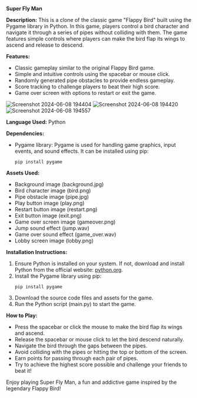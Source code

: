 **Super Fly Man**

**Description:**
This is a clone of the classic game "Flappy Bird" built using the Pygame library in Python. In this game, players control a bird character and navigate it through a series of pipes without colliding with them. The game features simple controls where players can make the bird flap its wings to ascend and release to descend.

**Features:**
- Classic gameplay similar to the original Flappy Bird game.
- Simple and intuitive controls using the spacebar or mouse click.
- Randomly generated pipe obstacles to provide endless gameplay.
- Score tracking to challenge players to beat their high score.
- Game over screen with options to restart or exit the game.

![Screenshot 2024-06-08 194404](https://github.com/user-attachments/assets/be197bc2-a469-43aa-971d-c9794126e437)
![Screenshot 2024-06-08 194420](https://github.com/user-attachments/assets/c7402cec-3e3a-4786-9120-e4fdc0a724ff)
![Screenshot 2024-06-08 194557](https://github.com/user-attachments/assets/50513fe2-d859-45b7-bd05-cf4ea1e87150)


**Language Used:** Python

**Dependencies:**
- Pygame library: Pygame is used for handling game graphics, input events, and sound effects. It can be installed using pip:
  ```
  pip install pygame
  ```

**Assets Used:**
- Background image (background.jpg)
- Bird character image (bird.png)
- Pipe obstacle image (pipe.jpg)
- Play button image (play.png)
- Restart button image (restart.png)
- Exit button image (exit.png)
- Game over screen image (gameover.png)
- Jump sound effect (jump.wav)
- Game over sound effect (game_over.wav)
- Lobby screen image (lobby.png)

**Installation Instructions:**
1. Ensure Python is installed on your system. If not, download and install Python from the official website: [python.org](https://www.python.org/downloads/).
2. Install the Pygame library using pip:
   ```
   pip install pygame
   ```
3. Download the source code files and assets for the game.
4. Run the Python script (main.py) to start the game.

**How to Play:**
- Press the spacebar or click the mouse to make the bird flap its wings and ascend.
- Release the spacebar or mouse click to let the bird descend naturally.
- Navigate the bird through the gaps between the pipes.
- Avoid colliding with the pipes or hitting the top or bottom of the screen.
- Earn points for passing through each pair of pipes.
- Try to achieve the highest score possible and challenge your friends to beat it!

Enjoy playing Super Fly Man, a fun and addictive game inspired by the legendary Flappy Bird!
